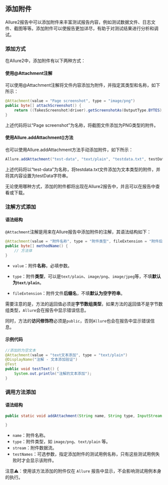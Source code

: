 ## 添加附件

Allure2报告中可以添加附件来丰富测试报告内容，例如测试数据文件、日志文件、截图等等。添加附件可以使报告更加详尽，有助于对测试结果进行分析和调试。

### 添加方式

在Allure2中，添加附件有以下两种方式：

#### 使用@Attachment注解

可以使用@Attachment注解将文件内容添加为附件，并指定其类型和名称，如下所示：

```java
@Attachment(value = "Page screenshot", type = "image/png")
public byte[] attachScreenshot() {
    return ((TakesScreenshot)driver).getScreenshotAs(OutputType.BYTES);
}
```
上述代码将以“Page screenshot”为名称，将截图文件添加为PNG类型的附件。

#### 使用Allure.addAttachment()方法

也可以使用Allure.addAttachment方法手动添加附件，如下所示：

```java
Allure.addAttachment("test-data", "text/plain", "testdata.txt", testData.getBytes());
```


上述代码将以“test-data”为名称，将testdata.txt文件添加为文本类型的附件，并将其内容设置为testData字符串。

无论使用哪种方式，添加的附件都将出现在Allure2报告中，并且可以在报告中查看或下载。


### 注解方式添加

#### 语法结构

`@Attachment`注解是用来在Allure报告中添加附件的注解，其语法结构如下：


```java
@Attachment(value = "附件名称", type = "附件类型", fileExtension = "附件后缀名")
public byte[] methodName() {
    // 方法体
}

```

- `value`：附件**名称**，必填参数。

- `type`：附件**类型**，可以是`text/plain`、`image/png`、`image/jpeg`等，不填**默认为`text/plain`**。

- `fileExtension`：附件文件**后缀名**，不填**默认为空字符串**。


需要注意的是，方法的返回值必须是**字节数组类型**，如果方法的返回值不是字节数组类型，`Allure`会在报告中显示错误信息。

同时，方法的**访问修饰符**必须是`public`，否则`Allure`也会在报告中显示错误信息。



#### 示例代码

```java
//添加的为空文本
@Attachment(value = "text文本添加", type = "text/plain")
@DisplayName("注解 - 文本添加验证")
@Test
public void testText() {
    System.out.println("注解的文本添加");
}
```

### 调用方法添加

#### 语法结构

```java
public static void addAttachment(String name, String type, InputStream stream, String... testNames){

}

```

- `name`：附件名称。
- `type`：附件类型，如 `image/png`、`text/plain` 等。
- `stream`：附件数据流。
- `testNames`：可选参数，指定添加附件的测试用例名称，只有这些测试用例失败时才会显示该附件。


注意⚠️：使用该方法添加的附件仅在 `Allure` 报告中显示，不会影响测试用例本身的执行。







